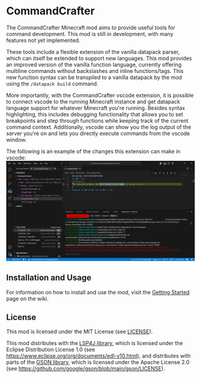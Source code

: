 # CommandCrafter

The CommandCrafter Minecraft mod aims to provide
useful tools for command development. This mod
is still in development, with many features not yet
implemented.

These tools include a flexible extension of the vanilla
datapack parser, which can itself be extended to
support new languages. This mod provides an
improved version of the vanilla function language,
currently offering multiline commands without
backslashes and inline functions/tags.
This new function syntax can be transpiled to
a vanilla datapack by the mod using the `/datapack build`
command.

More importantly, with the CommandCrafter vscode extension,
it is possible to connect vscode to the running Minecraft
instance and get datapack language support for whatever
Minecraft you're running. Besides syntax highlighting, this
includes debugging functionality
that allows you to set breakpoints and step through functions
while keeping track of the current command context. Additionally,
vscode can show you the log output of the server you're on and
lets you directly execute commands from the vscode window.

The following is an example of the changes this extension can
make in vscode:
![A screenshot of vscode](editor_extensions/vscode/ExampleImage.png)

## Installation and Usage

For information on how to install and use the mod, visit the [Getting Started](wiki/Getting-Started) page on the wiki.

## License

This mod is licensed under the MIT License (see [LICENSE](LICENSE)).

This mod distributes with the [LSP4J library](https://github.com/eclipse-lsp4j/lsp4j), which is licensed under the Eclipse Distribution License 1.0 (see https://www.eclipse.org/org/documents/edl-v10.html), and distributes with parts of the [GSON library](https://github.com/google/gson), which is licensed under the Apache License 2.0 (see https://github.com/google/gson/blob/main/gson/LICENSE).  
